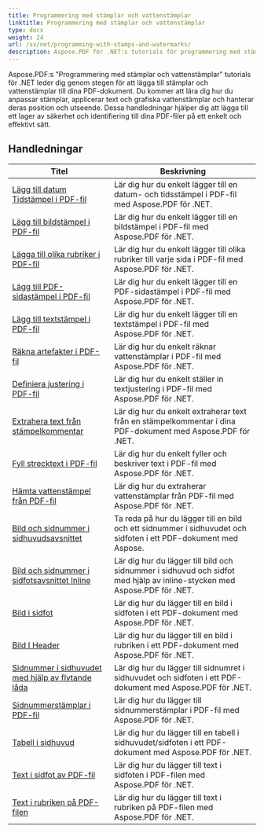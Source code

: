 ```yaml
---
title: Programmering med stämplar och vattenstämplar
linktitle: Programmering med stämplar och vattenstämplar
type: docs
weight: 24
url: /sv/net/programming-with-stamps-and-watermarks/
description: Aspose.PDF för .NET:s tutorials för programmering med stämplar och vattenstämplar lär dig hur du lägger till säkerhets- och anpassningselement till dina PDF-dokument.
---
```


Aspose.PDF:s "Programmering med stämplar och vattenstämplar" tutorials för .NET leder dig genom stegen för att lägga till stämplar och vattenstämplar till dina PDF-dokument. Du kommer att lära dig hur du anpassar stämplar, applicerar text och grafiska vattenstämplar och hanterar deras position och utseende. Dessa handledningar hjälper dig att lägga till ett lager av säkerhet och identifiering till dina PDF-filer på ett enkelt och effektivt sätt.

## Handledningar
| Titel | Beskrivning |
| --- | --- | 
| [Lägg till datum Tidstämpel i PDF-fil](./add-date-time-stamp/) | Lär dig hur du enkelt lägger till en datum- och tidsstämpel i PDF-fil med Aspose.PDF för .NET. |  
| [Lägg till bildstämpel i PDF-fil](./add-image-stamp/) | Lär dig hur du enkelt lägger till en bildstämpel i PDF-fil med Aspose.PDF för .NET. |  
| [Lägga till olika rubriker i PDF-fil](./adding-different-headers/) | Lär dig hur du enkelt lägger till olika rubriker till varje sida i PDF-fil med Aspose.PDF för .NET. |  
| [Lägg till PDF-sidastämpel i PDF-fil](./add-pdf-page-stamp/) | Lär dig hur du enkelt lägger till en PDF-sidastämpel i PDF-fil med Aspose.PDF för .NET. |  
| [Lägg till textstämpel i PDF-fil](./add-text-stamp/) | Lär dig hur du enkelt lägger till en textstämpel i PDF-fil med Aspose.PDF för .NET. |  
| [Räkna artefakter i PDF-fil](./counting-artifacts/) | Lär dig hur du enkelt räknar vattenstämplar i PDF-fil med Aspose.PDF för .NET. |  
| [Definiera justering i PDF-fil](./define-alignment/) | Lär dig hur du enkelt ställer in textjustering i PDF-fil med Aspose.PDF för .NET. |  
| [Extrahera text från stämpelkommentar](./extract-text-from-stamp-annotation/) | Lär dig hur du enkelt extraherar text från en stämpelkommentar i dina PDF-dokument med Aspose.PDF för .NET. |  
| [Fyll strecktext i PDF-fil](./fill-stroke-text/) | Lär dig hur du enkelt fyller och beskriver text i PDF-fil med Aspose.PDF för .NET. |  
| [Hämta vattenstämpel från PDF-fil](./get-watermark/) | Lär dig hur du extraherar vattenstämplar från PDF-fil med Aspose.PDF för .NET. |  
| [Bild och sidnummer i sidhuvudsavsnittet](./image-and-page-number-in-header-footer-section/) | Ta reda på hur du lägger till en bild och ett sidnummer i sidhuvudet och sidfoten i ett PDF-dokument med Aspose. |  
| [Bild och sidnummer i sidfotsavsnittet Inline](./image-and-page-number-in-header-footer-section-inline/) | Lär dig hur du lägger till bild och sidnummer i sidhuvud och sidfot med hjälp av inline-stycken med Aspose.PDF för .NET. |  
| [Bild i sidfot](./image-in-footer/) | Lär dig hur du lägger till en bild i sidfoten i ett PDF-dokument med Aspose.PDF för .NET. |  
| [Bild I Header](./image-in-header/) | Lär dig hur du lägger till en bild i rubriken i ett PDF-dokument med Aspose.PDF för .NET. |  
| [Sidnummer i sidhuvudet med hjälp av flytande låda](./page-number-in-header-footer-using-floating-box/) | Lär dig hur du lägger till sidnumret i sidhuvudet och sidfoten i ett PDF-dokument med Aspose.PDF för .NET. |  
| [Sidnummerstämplar i PDF-fil](./page-number-stamps/) | Lär dig hur du lägger till sidnummerstämplar i PDF-fil med Aspose.PDF för .NET. |  
| [Tabell i sidhuvud](./table-in-header-footer-section/) | Lär dig hur du lägger till en tabell i sidhuvudet/sidfoten i ett PDF-dokument med Aspose.PDF för .NET. |  
| [Text i sidfot av PDF-fil](./text-in-footer/) | Lär dig hur du lägger till text i sidfoten i PDF-filen med Aspose.PDF för .NET. |  
| [Text i rubriken på PDF-filen](./text-in-header/) | Lär dig hur du lägger till text i rubriken på PDF-filen med Aspose.PDF för .NET. |  